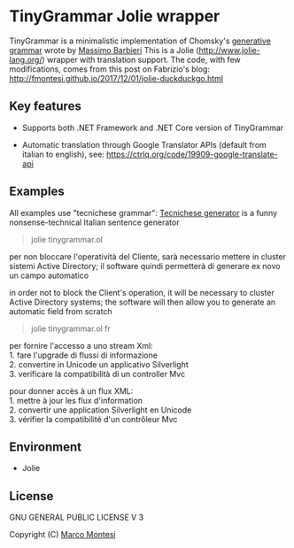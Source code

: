 TinyGrammar Jolie wrapper
=========================

TinyGrammar is a minimalistic implementation of Chomsky's [generative grammar](https://en.wikipedia.org/wiki/Generative_grammar) wrote by [Massimo Barbieri](http://www.massimobarbieri.it)
This is a Jolie (http://www.jolie-lang.org/) wrapper with translation support.
The code, with few modifications, comes from this post on Fabrizio's blog:
http://fmontesi.github.io/2017/12/01/jolie-duckduckgo.html


## Key features

* Supports both .NET Framework and .NET Core version of TinyGrammar

* Automatic translation through Google Translator APIs (default from italian to english), see: https://ctrlq.org/code/19909-google-translate-api

## Examples
All examples use "tecnichese grammar":
[Tecnichese generator](http://massimobarbieri.it/it/Tecnichese) is a funny nonsense-technical Italian sentence generator

> jolie tinygrammar.ol

per non bloccare l'operatività del Cliente, sarà necessario mettere in cluster sistemi Active Directory; il software quindi permetterà di generare ex novo un campo automatico

in order not to block the Client's operation, it will be necessary to cluster Active Directory systems;
the software will then allow you to generate an automatic field from scratch

> jolie tinygrammar.ol fr

per fornire l'accesso a uno stream Xml:<br/> 1. fare l'upgrade di flussi di informazione<br/> 2. convertire in Unicode un applicativo Silverlight<br/> 3. verificare la compatibilità di un controller Mvc

pour donner accès à un flux XML: <br/> 1. mettre à jour les flux d'information <br/> 2. convertir une application Silverlight en Unicode <br/> 3. vérifier la compatibilité d'un contrôleur
Mvc

## Environment

* Jolie

## License

GNU GENERAL PUBLIC LICENSE V 3

Copyright (C) [Marco Montesi](http://mmontesi.blogspot.it/)
